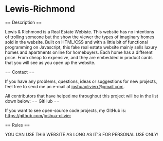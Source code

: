 # Lewis-Richmond
== Description ==

Lewis & Richmond is a Real Estate Webiste. This website has no intentions of trolling someone but the show the viewer the types of imaginary homes sold in the website. Built on HTML/CSS and with a little bit of functional programming on Javascript, this fake real estate website mainly sells luxury homes and apartments online for homebuyers. Each home has a different price. From cheap to expensive, and they are embedded in product cards that you will see as you open up the website.

== Contact ==

If you have any problems, questions, ideas or suggestions for new projects, feel free to send me an e-mail at joshuaolivierr@gmail.com.

All contributors that have helped me throughout this project will be in the list down below:
== GitHub ==

If you want to see open-source code projects, my GitHub is: https://github.com/joshua-olivier

== Rules ==

YOU CAN USE THIS WEBSITE AS LONG AS IT'S FOR PERSONAL USE ONLY!
